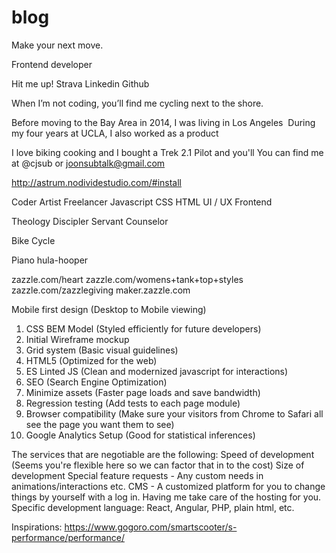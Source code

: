 # blog

Make your next move.

Frontend developer





Hit me up!
Strava
Linkedin
Github

When I’m not coding, you’ll find me cycling next to the shore.


Before moving to the Bay Area in 2014, I was living in Los Angeles 
During my four years at UCLA, I also worked as a product

I love biking cooking and I bought a Trek 2.1 Pilot and you'll
You can find me at @cjsub or joonsubtalk@gmail.com


http://astrum.nodividestudio.com/#install



Coder
Artist
Freelancer
Javascript
CSS
HTML
UI / UX
Frontend

Theology
Discipler
Servant
Counselor

Bike
Cycle

Piano
hula-hooper



zazzle.com/heart
zazzle.com/womens+tank+top+styles
zazzle.com/zazzlegiving
maker.zazzle.com



Mobile first design (Desktop to Mobile viewing)
1. CSS BEM Model (Styled efficiently for future developers)
2. Initial Wireframe mockup
3. Grid system (Basic visual guidelines)
4. HTML5 (Optimized for the web)
5. ES Linted JS (Clean and modernized javascript for interactions)
6. SEO (Search Engine Optimization)
7. Minimize assets (Faster page loads and save bandwidth)
8. Regression testing (Add tests to each page module)
9. Browser compatibility (Make sure your visitors from Chrome to Safari all see the page you want them to see)
10. Google Analytics Setup (Good for statistical inferences)


The services that are negotiable are the following:
Speed of development (Seems you're flexible here so we can factor that in to the cost)
Size of development
Special feature requests - Any custom needs in animations/interactions etc.
CMS - A customized platform for you to change things by yourself with a log in.
Having me take care of the hosting for you.
Specific development language: React, Angular, PHP, plain html, etc.


Inspirations: https://www.gogoro.com/smartscooter/s-performance/performance/
